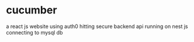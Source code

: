 # cucumber
a react js website using auth0 hitting secure backend api running on nest js connecting to mysql db
